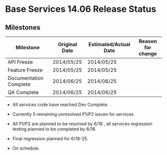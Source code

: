 # Base Services 14.06 Release Status

## Milestones

 | Milestone              | Original Date | Estimated/Actual Date | Reason for change | 
 | ---------              | ------------- | --------------------- | ----------------- | 
 | API Freeze             | 2014/05/25    | 2014/05/25            |                   | 
 | Feature Freeze         | 2014/05/25    | 2014/05/25            |                   | 
 | Documentation Complete | 2014/06/25    | 2014/06/25            |                   | 
 | QA Complete            | 2014/06/25    | 2014/06/25            |                   | 


*  All services code have reached Dev Complete.

*  Currently 5 remaining unresolved P1/P2 issues for services

*  All P1/P2 are planned to be resolved by 6/18 , all services regression testing planned to be completed by 6/18.

*  Final regression planned for 6/18-25.

*  On schedule.
